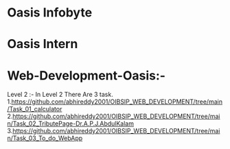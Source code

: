 # Oasis Infobyte
# Oasis Intern 
# Web-Development-Oasis:-

Level 2 :- In Level 2 There Are 3 task.
1.https://github.com/abhireddy2001/OIBSIP_WEB_DEVELOPMENT/tree/main/Task_01_calculator
2.https://github.com/abhireddy2001/OIBSIP_WEB_DEVELOPMENT/tree/main/Task_02_TributePage-Dr.A.P.J.AbdulKalam
3.https://github.com/abhireddy2001/OIBSIP_WEB_DEVELOPMENT/tree/main/Task_03_To_do_WebApp

